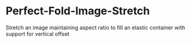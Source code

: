 Perfect-Fold-Image-Stretch
==========================

Stretch an image maintaining aspect ratio to fill an elastic container with support for vertical offset